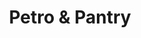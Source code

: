 ---
title: "Petro & Pantry"
url: /grand-rapids/petro-und-pantry-east-beltline-avenue-northeast-2/
shop: Lebensmittel
---